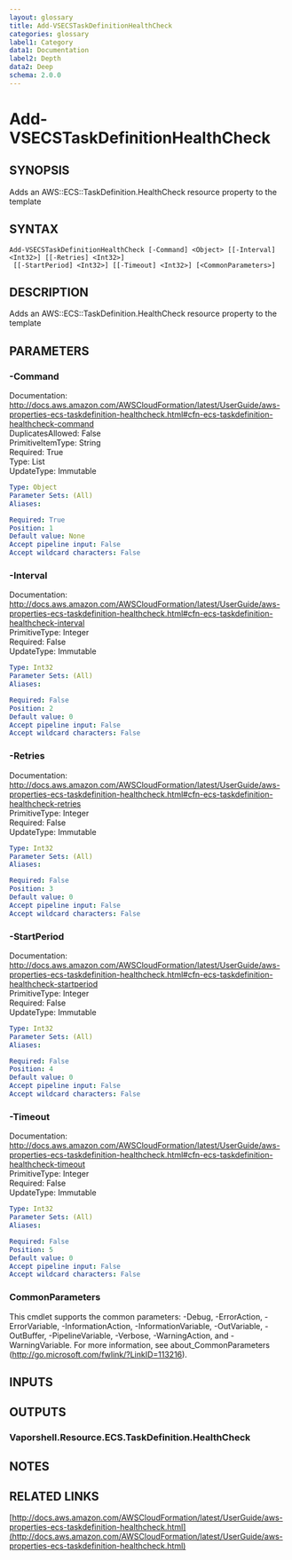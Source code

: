 ```yaml
---
layout: glossary
title: Add-VSECSTaskDefinitionHealthCheck
categories: glossary
label1: Category
data1: Documentation
label2: Depth
data2: Deep
schema: 2.0.0
---
```


# Add-VSECSTaskDefinitionHealthCheck

## SYNOPSIS
Adds an AWS::ECS::TaskDefinition.HealthCheck resource property to the template

## SYNTAX

```
Add-VSECSTaskDefinitionHealthCheck [-Command] <Object> [[-Interval] <Int32>] [[-Retries] <Int32>]
 [[-StartPeriod] <Int32>] [[-Timeout] <Int32>] [<CommonParameters>]
```

## DESCRIPTION
Adds an AWS::ECS::TaskDefinition.HealthCheck resource property to the template

## PARAMETERS

### -Command
Documentation: http://docs.aws.amazon.com/AWSCloudFormation/latest/UserGuide/aws-properties-ecs-taskdefinition-healthcheck.html#cfn-ecs-taskdefinition-healthcheck-command    
DuplicatesAllowed: False    
PrimitiveItemType: String    
Required: True    
Type: List    
UpdateType: Immutable

```yaml
Type: Object
Parameter Sets: (All)
Aliases:

Required: True
Position: 1
Default value: None
Accept pipeline input: False
Accept wildcard characters: False
```

### -Interval
Documentation: http://docs.aws.amazon.com/AWSCloudFormation/latest/UserGuide/aws-properties-ecs-taskdefinition-healthcheck.html#cfn-ecs-taskdefinition-healthcheck-interval    
PrimitiveType: Integer    
Required: False    
UpdateType: Immutable

```yaml
Type: Int32
Parameter Sets: (All)
Aliases:

Required: False
Position: 2
Default value: 0
Accept pipeline input: False
Accept wildcard characters: False
```

### -Retries
Documentation: http://docs.aws.amazon.com/AWSCloudFormation/latest/UserGuide/aws-properties-ecs-taskdefinition-healthcheck.html#cfn-ecs-taskdefinition-healthcheck-retries    
PrimitiveType: Integer    
Required: False    
UpdateType: Immutable

```yaml
Type: Int32
Parameter Sets: (All)
Aliases:

Required: False
Position: 3
Default value: 0
Accept pipeline input: False
Accept wildcard characters: False
```

### -StartPeriod
Documentation: http://docs.aws.amazon.com/AWSCloudFormation/latest/UserGuide/aws-properties-ecs-taskdefinition-healthcheck.html#cfn-ecs-taskdefinition-healthcheck-startperiod    
PrimitiveType: Integer    
Required: False    
UpdateType: Immutable

```yaml
Type: Int32
Parameter Sets: (All)
Aliases:

Required: False
Position: 4
Default value: 0
Accept pipeline input: False
Accept wildcard characters: False
```

### -Timeout
Documentation: http://docs.aws.amazon.com/AWSCloudFormation/latest/UserGuide/aws-properties-ecs-taskdefinition-healthcheck.html#cfn-ecs-taskdefinition-healthcheck-timeout    
PrimitiveType: Integer    
Required: False    
UpdateType: Immutable

```yaml
Type: Int32
Parameter Sets: (All)
Aliases:

Required: False
Position: 5
Default value: 0
Accept pipeline input: False
Accept wildcard characters: False
```

### CommonParameters
This cmdlet supports the common parameters: -Debug, -ErrorAction, -ErrorVariable, -InformationAction, -InformationVariable, -OutVariable, -OutBuffer, -PipelineVariable, -Verbose, -WarningAction, and -WarningVariable.
For more information, see about_CommonParameters (http://go.microsoft.com/fwlink/?LinkID=113216).

## INPUTS

## OUTPUTS

### Vaporshell.Resource.ECS.TaskDefinition.HealthCheck

## NOTES

## RELATED LINKS

[http://docs.aws.amazon.com/AWSCloudFormation/latest/UserGuide/aws-properties-ecs-taskdefinition-healthcheck.html](http://docs.aws.amazon.com/AWSCloudFormation/latest/UserGuide/aws-properties-ecs-taskdefinition-healthcheck.html)

